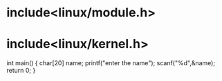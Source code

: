 # include<linux/module.h>
# include<linux/kernel.h>
int main()
{
char[20] name;
printf("enter the name");
scanf("%d",&name);
return 0;
}
